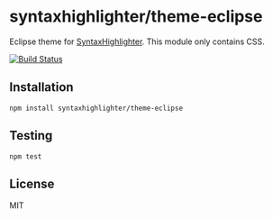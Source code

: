 # syntaxhighlighter/theme-eclipse

Eclipse theme for [SyntaxHighlighter](https://github.com/syntaxhighlighter). This module only contains CSS.

[![Build Status](https://travis-ci.org/alexgorbatchev/theme-eclipse.svg)](https://travis-ci.org/alexgorbatchev/theme-eclipse)

## Installation

    npm install syntaxhighlighter/theme-eclipse

## Testing

    npm test

## License

MIT
